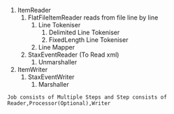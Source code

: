 1. ItemReader
    1. FlatFileItemReader reads from file line by line
        1. Line Tokeniser
            1. Delimited Line Tokeniser
            2. FixedLength Line Tokeniser
        2. Line Mapper
    2. StaxEventReader (To Read xml)
        1. Unmarshaller
2. ItemWriter
    1. StaxEventWriter
        1. Marshaller

`Job consists of Multiple Steps and Step consists of Reader,Processor(Optional),Writer`